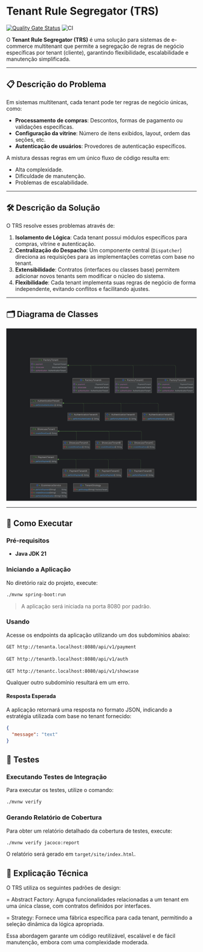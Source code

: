 # Tenant Rule Segregator (TRS)

[![Quality Gate Status](https://sonarcloud.io/api/project_badges/measure?project=Joao-Lucas-de-Oliveira-Lima_software-reuse-pattern&metric=alert_status)](https://sonarcloud.io/summary/new_code?id=Joao-Lucas-de-Oliveira-Lima_software-reuse-pattern)
![CI](https://github.com/Joao-Lucas-de-Oliveira-Lima/software-reuse-pattern/actions/workflows/main.yaml/badge.svg)


O **Tenant Rule Segregator (TRS)** é uma solução para sistemas de e-commerce multitenant que permite a segregação de regras de negócio específicas por tenant (cliente), garantindo flexibilidade, escalabilidade e manutenção simplificada.

---

## 📋 Descrição do Problema

Em sistemas multitenant, cada tenant pode ter regras de negócio únicas, como:
- **Processamento de compras**: Descontos, formas de pagamento ou validações específicas.
- **Configuração da vitrine**: Número de itens exibidos, layout, ordem das seções, etc.
- **Autenticação de usuários**: Provedores de autenticação específicos.

A mistura dessas regras em um único fluxo de código resulta em:
- Alta complexidade.
- Dificuldade de manutenção.
- Problemas de escalabilidade.

---

## 🛠️ Descrição da Solução

O TRS resolve esses problemas através de:
1. **Isolamento de Lógica**: Cada tenant possui módulos específicos para compras, vitrine e autenticação.
2. **Centralização do Despacho**: Um componente central (`Dispatcher`) direciona as requisições para as implementações corretas com base no tenant.
3. **Extensibilidade**: Contratos (interfaces ou classes base) permitem adicionar novos tenants sem modificar o núcleo do sistema.
4. **Flexibilidade**: Cada tenant implementa suas regras de negócio de forma independente, evitando conflitos e facilitando ajustes.

---

## 🗂️ Diagrama de Classes

<img src="assets/class_diagram.png" alt="Diagrama de Classes">

---

## 🚀 Como Executar

### Pré-requisitos
- **Java JDK 21**

### Iniciando a Aplicação
No diretório raiz do projeto, execute:
```bash
./mvnw spring-boot:run
```
>A aplicação será iniciada na porta 8080 por padrão.

### Usando

Acesse os endpoints da aplicação utilizando um dos subdomínios abaixo:
```text
GET http://tenanta.localhost:8080/api/v1/payment

GET http://tenantb.localhost:8080/api/v1/auth

GET http://tenantc.localhost:8080/api/v1/showcase
```
Qualquer outro subdomínio resultará em um erro.
#### Resposta Esperada
A aplicação retornará uma resposta no formato JSON, indicando a estratégia utilizada com base no tenant fornecido:
```json
{
  "message": "text"
}
```

## 🧪 Testes
### Executando Testes de Integração
Para executar os testes, utilize o comando:
```bash
./mvnw verify
```

### Gerando Relatório de Cobertura
Para obter um relatório detalhado da cobertura de testes, execute:
```bash
./mvnw verify jacoco:report
```
O relatório será gerado em `target/site/index.html`.

## 🧠 Explicação Técnica
O TRS utiliza os seguintes padrões de design:

= Abstract Factory: Agrupa funcionalidades relacionadas a um tenant em uma única classe, com contratos definidos por interfaces.

= Strategy: Fornece uma fábrica específica para cada tenant, permitindo a seleção dinâmica da lógica apropriada.

Essa abordagem garante um código reutilizável, escalável e de fácil manutenção, embora com uma complexidade moderada.